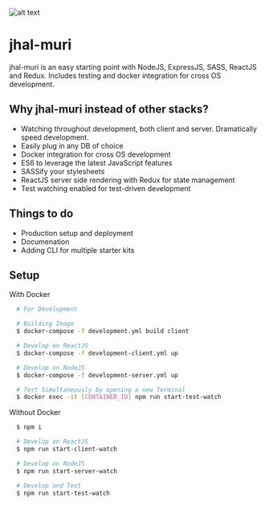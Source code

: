[logo]: https://github.com/faisalhmohd/jhal-muri/raw/master/logo.png "Jhal Muri Logo"

![alt text][logo]

# jhal-muri

jhal-muri is an easy starting point with NodeJS, ExpressJS, SASS, ReactJS and Redux. Includes testing and docker integration for cross OS development.

## Why jhal-muri instead of other stacks?

- Watching throughout development, both client and server. Dramatically speed development.
- Easily plug in any DB of choice
- Docker integration for cross OS development
- ES6 to leverage the latest JavaScript features
- SASSify your stylesheets
- ReactJS server side rendering with Redux for state management
- Test watching enabled for test-driven development

## Things to do

- Production setup and deployment
- Documenation
- Adding CLI for multiple starter kits

## Setup

With Docker

```bash
  # For Development

  # Building Image
  $ docker-compose -f development.yml build client

  # Develop on ReactJS
  $ docker-compose -f development-client.yml up

  # Develop on NodeJS
  $ docker-compose -f development-server.yml up

  # Test Simultaneously by opening a new Terminal
  $ docker exec -it [CONTAINER_ID] npm run start-test-watch

```

Without Docker

```bash
  $ npm i

  # Develop on ReactJS
  $ npm run start-client-watch

  # Develop on NodeJS
  $ npm run start-server-watch

  # Develop and Test
  $ npm run start-test-watch
```

